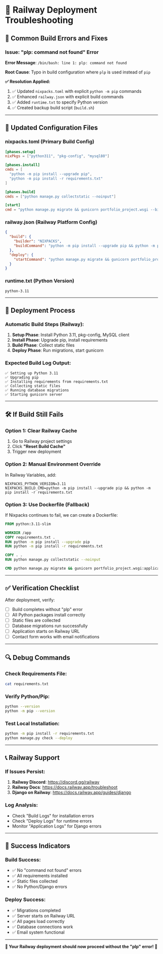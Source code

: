 # 🔧 Railway Deployment Troubleshooting

## 🚨 **Common Build Errors and Fixes**

### **Issue: "plp: command not found" Error**
**Error Message**: `/bin/bash: line 1: plp: command not found`

**Root Cause**: Typo in build configuration where `plp` is used instead of `pip`

**✅ Resolution Applied:**
1. ✅ Updated `nixpacks.toml` with explicit `python -m pip` commands
2. ✅ Enhanced `railway.json` with explicit build commands
3. ✅ Added `runtime.txt` to specify Python version
4. ✅ Created backup build script (`build.sh`)

---

## 🔧 **Updated Configuration Files**

### **nixpacks.toml** (Primary Build Config)
```toml
[phases.setup]
nixPkgs = ["python311", "pkg-config", "mysql80"]

[phases.install]
cmds = [
  "python -m pip install --upgrade pip",
  "python -m pip install -r requirements.txt"
]

[phases.build]
cmds = ["python manage.py collectstatic --noinput"]

[start]
cmd = "python manage.py migrate && gunicorn portfolio_project.wsgi --bind 0.0.0.0:$PORT"
```

### **railway.json** (Railway Platform Config)
```json
{
  "build": {
    "builder": "NIXPACKS",
    "buildCommand": "python -m pip install --upgrade pip && python -m pip install -r requirements.txt && python manage.py collectstatic --noinput"
  },
  "deploy": {
    "startCommand": "python manage.py migrate && gunicorn portfolio_project.wsgi --bind 0.0.0.0:$PORT"
  }
}
```

### **runtime.txt** (Python Version)
```
python-3.11
```

---

## 🚀 **Deployment Process**

### **Automatic Build Steps (Railway):**
1. **Setup Phase**: Install Python 3.11, pkg-config, MySQL client
2. **Install Phase**: Upgrade pip, install requirements
3. **Build Phase**: Collect static files
4. **Deploy Phase**: Run migrations, start gunicorn

### **Expected Build Log Output:**
```
✅ Setting up Python 3.11
✅ Upgrading pip
✅ Installing requirements from requirements.txt
✅ Collecting static files
✅ Running database migrations
✅ Starting gunicorn server
```

---

## 🛠️ **If Build Still Fails**

### **Option 1: Clear Railway Cache**
1. Go to Railway project settings
2. Click **"Reset Build Cache"**
3. Trigger new deployment

### **Option 2: Manual Environment Override**
In Railway Variables, add:
```env
NIXPACKS_PYTHON_VERSION=3.11
NIXPACKS_BUILD_CMD=python -m pip install --upgrade pip && python -m pip install -r requirements.txt
```

### **Option 3: Use Dockerfile (Fallback)**
If Nixpacks continues to fail, we can create a Dockerfile:
```dockerfile
FROM python:3.11-slim

WORKDIR /app
COPY requirements.txt .
RUN python -m pip install --upgrade pip
RUN python -m pip install -r requirements.txt

COPY . .
RUN python manage.py collectstatic --noinput

CMD python manage.py migrate && gunicorn portfolio_project.wsgi:application --bind 0.0.0.0:$PORT
```

---

## ✅ **Verification Checklist**

After deployment, verify:
- [ ] Build completes without "plp" error
- [ ] All Python packages install correctly
- [ ] Static files are collected
- [ ] Database migrations run successfully
- [ ] Application starts on Railway URL
- [ ] Contact form works with email notifications

---

## 🔍 **Debug Commands**

### **Check Requirements File:**
```bash
cat requirements.txt
```

### **Verify Python/Pip:**
```bash
python --version
python -m pip --version
```

### **Test Local Installation:**
```bash
python -m pip install -r requirements.txt
python manage.py check --deploy
```

---

## 📞 **Railway Support**

### **If Issues Persist:**
1. **Railway Discord**: https://discord.gg/railway
2. **Railway Docs**: https://docs.railway.app/troubleshoot
3. **Django on Railway**: https://docs.railway.app/guides/django

### **Log Analysis:**
- Check "Build Logs" for installation errors
- Check "Deploy Logs" for runtime errors
- Monitor "Application Logs" for Django errors

---

## 🎯 **Success Indicators**

### **Build Success:**
- ✅ No "command not found" errors
- ✅ All requirements installed
- ✅ Static files collected
- ✅ No Python/Django errors

### **Deploy Success:**
- ✅ Migrations completed
- ✅ Server starts on Railway URL
- ✅ All pages load correctly
- ✅ Database connections work
- ✅ Email system functional

---

**🚂 Your Railway deployment should now proceed without the "plp" error! 🎉**
